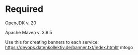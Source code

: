 # Required

OpenJDK v. 20

Apache Maven v. 3.9.5

Use this for creating banners to each service:
https://devops.datenkollektiv.de/banner.txt/index.html#   m t o g o  
 